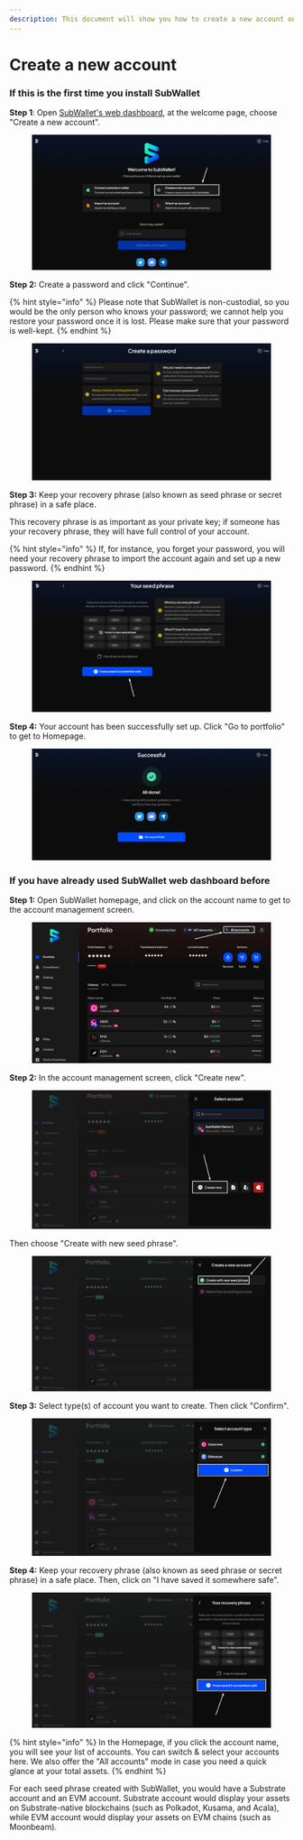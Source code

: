 ```yaml
---
description: This document will show you how to create a new account on SubWallet.
---
```


# Create a new account

### If this is the first time you install SubWallet

**Step 1**: Open [SubWallet's web dashboard](https://web.subwallet.app/welcome), at the welcome page, choose "Create a new account".

<figure><img src="../../.gitbook/assets/image (370).png" alt=""><figcaption></figcaption></figure>

**Step 2:** Create a password and click "Continue".

{% hint style="info" %}
Please note that SubWallet is non-custodial, so you would be the only person who knows your password; we cannot help you restore your password once it is lost. Please make sure that your password is well-kept.
{% endhint %}

<figure><img src="../../.gitbook/assets/image (371).png" alt=""><figcaption></figcaption></figure>

**Step 3:** Keep your recovery phrase (also known as seed phrase or secret phrase) in a safe place.&#x20;

This recovery phrase is as important as your private key; if someone has your recovery phrase, they will have full control of your account.&#x20;

{% hint style="info" %}
If, for instance, you forget your password, you will need your recovery phrase to import the account again and set up a new password.
{% endhint %}

<figure><img src="../../.gitbook/assets/image (376).png" alt=""><figcaption></figcaption></figure>

**Step 4:** Your account has been successfully set up. Click "Go to portfolio" to get to Homepage.

<figure><img src="../../.gitbook/assets/image (377).png" alt=""><figcaption></figcaption></figure>

### If you have already used SubWallet web dashboard before

**Step 1:** Open SubWallet homepage, and click on the account name to get to the account management screen.

<figure><img src="../../.gitbook/assets/image (380).png" alt=""><figcaption></figcaption></figure>

**Step 2:** In the account management screen, click "Create new".

<figure><img src="../../.gitbook/assets/image (381).png" alt=""><figcaption></figcaption></figure>

&#x20;Then choose "Create with new seed phrase".

<figure><img src="../../.gitbook/assets/image (1674).png" alt=""><figcaption></figcaption></figure>

**Step 3:** Select type(s) of account you want to create. Then click "Confirm".

<figure><img src="../../.gitbook/assets/image (1672).png" alt=""><figcaption></figcaption></figure>

**Step 4:** Keep your recovery phrase (also known as seed phrase or secret phrase) in a safe place. Then, click on "I have saved it somewhere safe".

<figure><img src="../../.gitbook/assets/image (1673).png" alt=""><figcaption></figcaption></figure>

{% hint style="info" %}
In the Homepage, if you click the account name, you will see your list of accounts. You can switch & select your accounts here. We also offer the "All accounts" mode in case you need a quick glance at your total assets.&#x20;
{% endhint %}

For each seed phrase created with SubWallet, you would have a Substrate account and an EVM account. Substrate account would display your assets on Substrate-native blockchains (such as Polkadot, Kusama, and Acala), while EVM account would display your assets on EVM chains (such as Moonbeam).&#x20;
